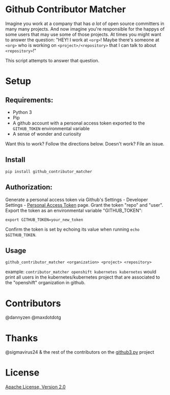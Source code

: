 Github Contributor Matcher
=====

Imagine you work at a company that has _a lot_ of open source committers in many many projects. And now imagine you're responsible for the happys of some users that may use some of those projects. At times you might want to answer the question: "HEY! I work at `<org>`! Maybe there's someone at `<org>` who is working on `<project>/<repository>` that I can talk to about `<repository>`!"

This script attempts to answer that question.

Setup
=====

Requirements:
---

* Python 3
* Pip
* A github account with a personal access token exported to the `GITHUB_TOKEN` environmental variable
* A sense of wonder and curiosity


Want this to work? Follow the directions below. Doesn't work? File an issue. 


Install
---

`pip install github_contributor_matcher`


Authorization:
--- 

Generate a personal access token via Github's Settings - Developer Settings - [Personal Access Token](https://github.com/settings/tokens) page. Grant the token "repo" and "user". Export the token as an environmental variable "GITHUB_TOKEN":


`export GITHUB_TOKEN=your_new_token`


Confirm the token is set by echoing its value when running `echo $GITHUB_TOKEN`.


Usage
---

`github_contributor_matcher <organization> <project> <repository>`


example: `contributor_matcher openshift kubernetes kubernetes` would print all users in the kubernetes/kubernetes project that are associated to the "openshift" organization in github. 

Contributors
=====

@dannyzen
@maxdotdotg

Thanks
=====

@sigmavirus24 & the rest of the contributors on the [github3.py](https://github.com/sigmavirus24/github3.py/graphs/contributors) project


License
=====
[Apache License, Version 2.0](LICENSE.md)
